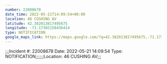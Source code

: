 ```yaml
---
number: 22008678
date_time: 2022-05-21T14:09:54+00:00
location: 46 CUSHING AV
latitude: 42.382013817495675
longitude: -71.17302158436414
type: NOTIFICATION
google_maps_link: https://maps.google.com/?q=42.382013817495675,-71.17302158436414
---
```


;;;Incident #: 22008678  Date: 2022-05-21 14:09:54   Type: NOTIFICATION;;;;;;Location: 46 CUSHING AV;;;
